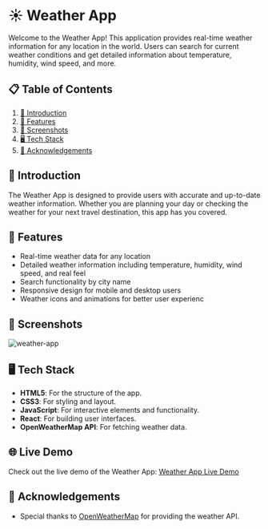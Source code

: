
# ☀️ Weather App

Welcome to the Weather App! This application provides real-time weather information for any location in the world. Users can search for current weather conditions and get detailed information about temperature, humidity, wind speed, and more.


## 📋 Table of Contents

1. [📖 Introduction](#introduction)
2. [🚀 Features](#features)
3. [📸 Screenshots](#screenshots)
4. [🖥️ Tech Stack](#tech-stack)
5. [🙏 Acknowledgements](#Acknowledgements)
## 📖 Introduction

The Weather App is designed to provide users with accurate and up-to-date weather information. Whether you are planning your day or checking the weather for your next travel destination, this app has you covered. 
## 🚀 Features

- Real-time weather data for any location
- Detailed weather information including temperature, humidity, wind speed, and real feel
- Search functionality by city name
- Responsive design for mobile and desktop users
- Weather icons and animations for better user experienc

## 📸 Screenshots
![weather-app](https://github.com/teodorastoykova/weather-app/assets/72571542/b20c417e-3be6-42bb-b6df-7f68f546526c)

## 🖥️ Tech Stack

- **HTML5**: For the structure of the app.
- **CSS3**: For styling and layout.
- **JavaScript**: For interactive elements and functionality.
- **React**: For building user interfaces.
- **OpenWeatherMap API**: For fetching weather data.

## 🌐 Live Demo

Check out the live demo of the Weather App: [Weather App Live Demo](https://teodorastoykova.github.io/weather-app/)

## 🙏 Acknowledgements

- Special thanks to [OpenWeatherMap](https://openweathermap.org/) for providing the weather API.
